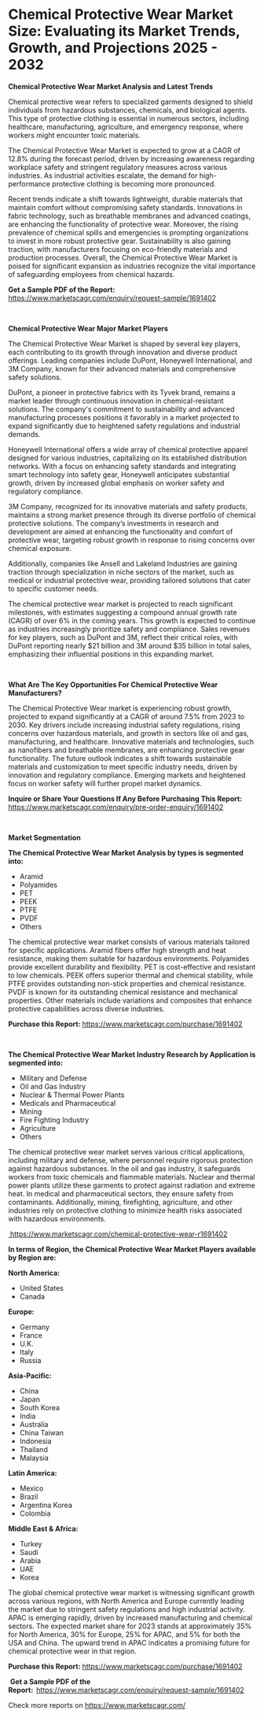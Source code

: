 <p><h1>Chemical Protective Wear Market Size: Evaluating its Market Trends, Growth, and Projections 2025 - 2032</h1></p><p><strong>Chemical Protective Wear Market Analysis and Latest Trends</strong></p>
<p><p>Chemical protective wear refers to specialized garments designed to shield individuals from hazardous substances, chemicals, and biological agents. This type of protective clothing is essential in numerous sectors, including healthcare, manufacturing, agriculture, and emergency response, where workers might encounter toxic materials. </p><p>The Chemical Protective Wear Market is expected to grow at a CAGR of 12.8% during the forecast period, driven by increasing awareness regarding workplace safety and stringent regulatory measures across various industries. As industrial activities escalate, the demand for high-performance protective clothing is becoming more pronounced. </p><p>Recent trends indicate a shift towards lightweight, durable materials that maintain comfort without compromising safety standards. Innovations in fabric technology, such as breathable membranes and advanced coatings, are enhancing the functionality of protective wear. Moreover, the rising prevalence of chemical spills and emergencies is prompting organizations to invest in more robust protective gear. Sustainability is also gaining traction, with manufacturers focusing on eco-friendly materials and production processes. Overall, the Chemical Protective Wear Market is poised for significant expansion as industries recognize the vital importance of safeguarding employees from chemical hazards.</p></p>
<p><strong>Get a Sample PDF of the Report:&nbsp;</strong> <a href="https://www.marketscagr.com/enquiry/request-sample/1691402?utm_campaign=1932&utm_medium=2&utm_source=Github&utm_content=ia&utm_term=27032025&utm_id=chemical-protective-wear">https://www.marketscagr.com/enquiry/request-sample/1691402</a></p>
<p>&nbsp;</p>
<p><strong>Chemical Protective Wear Major Market Players</strong></p>
<p><p>The Chemical Protective Wear Market is shaped by several key players, each contributing to its growth through innovation and diverse product offerings. Leading companies include DuPont, Honeywell International, and 3M Company, known for their advanced materials and comprehensive safety solutions. </p><p>DuPont, a pioneer in protective fabrics with its Tyvek brand, remains a market leader through continuous innovation in chemical-resistant solutions. The company's commitment to sustainability and advanced manufacturing processes positions it favorably in a market projected to expand significantly due to heightened safety regulations and industrial demands. </p><p>Honeywell International offers a wide array of chemical protective apparel designed for various industries, capitalizing on its established distribution networks. With a focus on enhancing safety standards and integrating smart technology into safety gear, Honeywell anticipates substantial growth, driven by increased global emphasis on worker safety and regulatory compliance.</p><p>3M Company, recognized for its innovative materials and safety products, maintains a strong market presence through its diverse portfolio of chemical protective solutions. The company’s investments in research and development are aimed at enhancing the functionality and comfort of protective wear, targeting robust growth in response to rising concerns over chemical exposure.</p><p>Additionally, companies like Ansell and Lakeland Industries are gaining traction through specialization in niche sectors of the market, such as medical or industrial protective wear, providing tailored solutions that cater to specific customer needs.</p><p>The chemical protective wear market is projected to reach significant milestones, with estimates suggesting a compound annual growth rate (CAGR) of over 6% in the coming years. This growth is expected to continue as industries increasingly prioritize safety and compliance. Sales revenues for key players, such as DuPont and 3M, reflect their critical roles, with DuPont reporting nearly $21 billion and 3M around $35 billion in total sales, emphasizing their influential positions in this expanding market.</p></p>
<p>&nbsp;</p>
<p><strong>What Are The Key Opportunities For Chemical Protective Wear Manufacturers?</strong></p>
<p><p>The Chemical Protective Wear market is experiencing robust growth, projected to expand significantly at a CAGR of around 7.5% from 2023 to 2030. Key drivers include increasing industrial safety regulations, rising concerns over hazardous materials, and growth in sectors like oil and gas, manufacturing, and healthcare. Innovative materials and technologies, such as nanofibers and breathable membranes, are enhancing protective gear functionality. The future outlook indicates a shift towards sustainable materials and customization to meet specific industry needs, driven by innovation and regulatory compliance. Emerging markets and heightened focus on worker safety will further propel market dynamics.</p></p>
<p><strong>Inquire or Share Your Questions If Any Before Purchasing This Report:</strong> <a href="https://www.marketscagr.com/enquiry/pre-order-enquiry/1691402?utm_campaign=1932&utm_medium=2&utm_source=Github&utm_content=ia&utm_term=27032025&utm_id=chemical-protective-wear">https://www.marketscagr.com/enquiry/pre-order-enquiry/1691402</a></p>
<p>&nbsp;</p>
<p><strong>Market Segmentation</strong></p>
<p><strong>The Chemical Protective Wear Market Analysis by types is segmented into:</strong></p>
<p><ul><li>Aramid</li><li>Polyamides</li><li>PET</li><li>PEEK</li><li>PTFE</li><li>PVDF</li><li>Others</li></ul></p>
<p><p>The chemical protective wear market consists of various materials tailored for specific applications. Aramid fibers offer high strength and heat resistance, making them suitable for hazardous environments. Polyamides provide excellent durability and flexibility. PET is cost-effective and resistant to low chemicals. PEEK offers superior thermal and chemical stability, while PTFE provides outstanding non-stick properties and chemical resistance. PVDF is known for its outstanding chemical resistance and mechanical properties. Other materials include variations and composites that enhance protective capabilities across diverse industries.</p></p>
<p><strong>Purchase this Report:&nbsp;</strong><a href="https://www.marketscagr.com/purchase/1691402?utm_campaign=1932&utm_medium=2&utm_source=Github&utm_content=ia&utm_term=27032025&utm_id=chemical-protective-wear">https://www.marketscagr.com/purchase/1691402</a></p>
<p>&nbsp;</p>
<p><strong>The Chemical Protective Wear Market Industry Research by Application is segmented into:</strong></p>
<p><ul><li>Military and Defense</li><li>Oil and Gas Industry</li><li>Nuclear & Thermal Power Plants</li><li>Medicals and Pharmaceutical</li><li>Mining</li><li>Fire Fighting Industry</li><li>Agriculture</li><li>Others</li></ul></p>
<p><p>The chemical protective wear market serves various critical applications, including military and defense, where personnel require rigorous protection against hazardous substances. In the oil and gas industry, it safeguards workers from toxic chemicals and flammable materials. Nuclear and thermal power plants utilize these garments to protect against radiation and extreme heat. In medical and pharmaceutical sectors, they ensure safety from contaminants. Additionally, mining, firefighting, agriculture, and other industries rely on protective clothing to minimize health risks associated with hazardous environments.</p></p>
<p><a href="https://www.marketscagr.com/chemical-protective-wear-r1691402?utm_campaign=1932&utm_medium=2&utm_source=Github&utm_content=ia&utm_term=27032025&utm_id=chemical-protective-wear">&nbsp;https://www.marketscagr.com/chemical-protective-wear-r1691402</a></p>
<p><strong>In terms of Region, the Chemical Protective Wear Market Players available by Region are:</strong></p>
<p>
    <p> <strong> North America: </strong>
        <ul>
            <li>United States</li>
            <li>Canada</li>
        </ul>
        </p> 
    <p> <strong> Europe: </strong>
        <ul>
            <li>Germany</li>
            <li>France</li>
            <li>U.K.</li>
            <li>Italy</li>
            <li>Russia</li>
        </ul>
        </p> 
    <p> <strong> Asia-Pacific: </strong>
        <ul>
            <li>China</li>
            <li>Japan</li>
            <li>South Korea</li>
            <li>India</li>
            <li>Australia</li>
            <li>China Taiwan</li>
            <li>Indonesia</li>
            <li>Thailand</li>
            <li>Malaysia</li>
        </ul>
        </p> 
    <p> <strong> Latin America: </strong>
        <ul>
            <li>Mexico</li>
            <li>Brazil</li>
            <li>Argentina Korea</li>
            <li>Colombia</li>
        </ul>
        </p> 
    <p> <strong> Middle East & Africa: </strong>
        <ul>
            <li>Turkey</li>
            <li>Saudi</li>
            <li>Arabia</li>
            <li>UAE</li>
            <li>Korea</li>
        </ul>
    </p>
    </p>
<p><p>The global chemical protective wear market is witnessing significant growth across various regions, with North America and Europe currently leading the market due to stringent safety regulations and high industrial activity. APAC is emerging rapidly, driven by increased manufacturing and chemical sectors. The expected market share for 2023 stands at approximately 35% for North America, 30% for Europe, 25% for APAC, and 5% for both the USA and China. The upward trend in APAC indicates a promising future for chemical protective wear in that region.</p></p>
<p><strong>Purchase this Report: </strong><a href="https://www.marketscagr.com/purchase/1691402?utm_campaign=1932&utm_medium=2&utm_source=Github&utm_content=ia&utm_term=27032025&utm_id=chemical-protective-wear">https://www.marketscagr.com/purchase/1691402</a></p>
<p>&nbsp;<strong>Get a Sample PDF of the Report:&nbsp;&nbsp;</strong><a href="https://www.marketscagr.com/enquiry/request-sample/1691402?utm_campaign=1932&utm_medium=2&utm_source=Github&utm_content=ia&utm_term=27032025&utm_id=chemical-protective-wear">https://www.marketscagr.com/enquiry/request-sample/1691402</a></p>
<p><strong></strong></p>
<p>Check more reports on <a href="https://www.marketscagr.com/?utm_campaign=1932&utm_medium=2&utm_source=Github&utm_content=ia&utm_term=27032025&utm_id=chemical-protective-wear">https://www.marketscagr.com/</a></p>